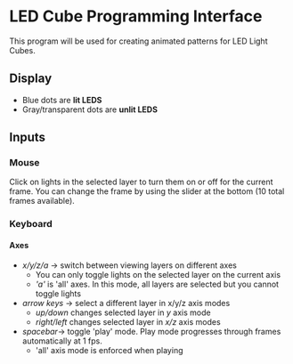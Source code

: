 # LED Cube Programming Interface

This program will be used for creating animated patterns for LED Light Cubes.

## Display
- Blue dots are **lit LEDS**
- Gray/transparent dots are **unlit LEDS**

## Inputs
### Mouse
Click on lights in the selected layer to turn them on or off for the current frame. You can change the frame by using the slider at the bottom (10 total frames available).

### Keyboard
#### Axes
- _x/y/z/a_ -> switch between viewing layers on different axes
  - You can only toggle lights on the selected layer on the current axis
  - _'a'_ is 'all' axes. In this mode, all layers are selected but you cannot toggle lights
- _arrow keys_ -> select a different layer in x/y/z axis modes
  - _up/down_ changes selected layer in _y_ axis mode
  - _right/left_ changes selected layer in _x/z_ axis modes
- _spacebar_-> toggle 'play' mode. Play mode progresses through frames automatically at 1 fps.
  - 'all' axis mode is enforced when playing
